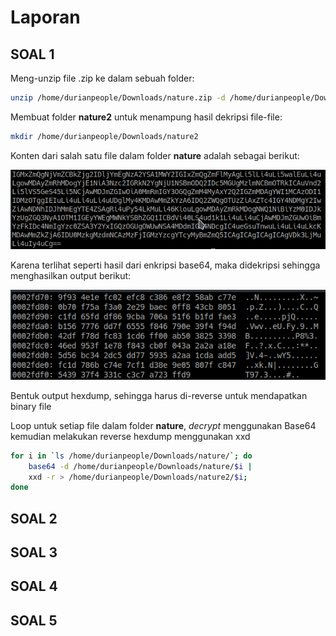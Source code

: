 # Laporan

## SOAL 1

Meng-unzip file .zip ke dalam sebuah folder:

```bash
unzip /home/durianpeople/Downloads/nature.zip -d /home/durianpeople/Downloads
```

Membuat folder **nature2** untuk menampung hasil dekripsi file-file:

```bash
mkdir /home/durianpeople/Downloads/nature2
```

Konten dari salah satu file dalam folder **nature** adalah sebagai berikut:

![1550802747902](./1550802747902.png)

Karena terlihat seperti hasil dari enkripsi base64, maka didekripsi sehingga menghasilkan output berikut:

![1550802884790](./1550802884790.png)

Bentuk output hexdump, sehingga harus di-reverse untuk mendapatkan binary file

Loop untuk setiap file dalam folder **nature**, *decrypt* menggunakan Base64 kemudian melakukan reverse hexdump menggunakan xxd

```bash
for i in `ls /home/durianpeople/Downloads/nature/`; do 
	base64 -d /home/durianpeople/Downloads/nature/$i | 
	xxd -r > /home/durianpeople/Downloads/nature2/$i; 
done
```

## SOAL 2



## SOAL 3

## SOAL 4

## SOAL 5

